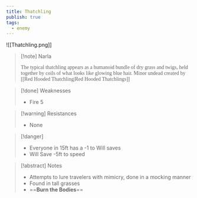 ```yaml
---
title: Thatchling
publish: true
tags:
  - enemy
---
```


![[Thatchling.png]]
  > [!note] Narla
  > 
> <span style="font-family: 'Lucida Handwriting'; font-optical-sizing: auto; font-style: normal; word-break: break-word;">The typical thatchling appears as a humanoid bundle of dry grass and twigs, held together by coils of what looks like glowing blue hair. Minor undead created by [[Red Hooded Thatchling|Red Hooded Thatchlings]]<span/>

> [!done] Weaknesses
> - Fire 5

> [!warning] Resistances
> - None

> [!danger]
> - Everyone in 15ft has a -1 to Will saves
> - Will Save -5ft to speed

> [!abstract] Notes
> - Attempts to lure travelers with mimicry, done in a mocking manner
> - Found in tall grasses
> - ==**Burn the Bodies**==